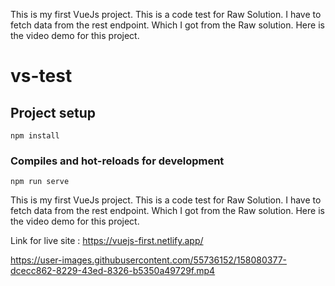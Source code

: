 This is my first VueJs project. This is a code test for Raw Solution. I have to fetch data from the rest endpoint. Which I got from the Raw solution. Here is the video demo for this project.

# vs-test

## Project setup 
```
npm install
```

### Compiles and hot-reloads for development
```
npm run serve
```
This is my first VueJs project. This is a code test for Raw Solution. I have to fetch data from the rest endpoint. Which I got from the Raw solution. Here is the video demo for this project.

Link for live site : https://vuejs-first.netlify.app/

https://user-images.githubusercontent.com/55736152/158080377-dcecc862-8229-43ed-8326-b5350a49729f.mp4

